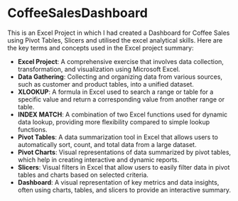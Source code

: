 # CoffeeSalesDashboard
This is an Excel Project in which I had created a Dashboard for Coffee Sales using Pivot Tables, Slicers and utilised the excel analytical skills.
Here are the key terms and concepts used in the Excel project summary:
- **Excel Project**: A comprehensive exercise that involves data collection, transformation, and visualization using Microsoft Excel.
- **Data Gathering**: Collecting and organizing data from various sources, such as customer and product tables, into a unified dataset.
- **XLOOKUP**: A formula in Excel used to search a range or table for a specific value and return a corresponding value from another range or table.
- **INDEX MATCH**: A combination of two Excel functions used for dynamic data lookup, providing more flexibility compared to simple lookup functions.
- **Pivot Tables**: A data summarization tool in Excel that allows users to automatically sort, count, and total data from a large dataset.
- **Pivot Charts**: Visual representations of data summarized by pivot tables, which help in creating interactive and dynamic reports.
- **Slicers**: Visual filters in Excel that allow users to easily filter data in pivot tables and charts based on selected criteria.
- **Dashboard**: A visual representation of key metrics and data insights, often using charts, tables, and slicers to provide an interactive summary.

